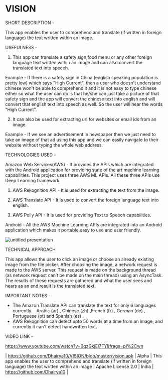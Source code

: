 # VISION

SHORT DESCRIPTION - 

This app enables the user to comprehend and translate (if written in foreign language) the text written within an image. 

USEFULNESS - 

1. This app can translate a safety sign,food menu or any other foreign language text written within an image and can also convert the translated text into speech.

Example - If there is a safety sign in China (english speaking population is pretty low) which says "High Current", then a user who doesn't understand chinese won't be able to comprehend it and it is not easy to type chinese either so what the user can do is that he/she can just take a picture of that safety sign and the app will convert the chinese text into english and will convert that english text into speech as well. So the user will hear the words "High Current". 

2. It can also be used for extracting url for websites or email ids from an image.

Example - If we see an advertisement in newspaper then we just need to take an image of that ad using this app and we can easily navigate to their website without typing the whole web address.

TECHNOLOGIES USED - 

Amazon Web Services(AWS)  - It provides the APIs which are integrated with the Android application for providing state of the art machine learning capabilities. This project uses three AWS ML APIs. All these three APIs use Deep Learning framework.

1. AWS Rekognition API - It is used for extracting the text from the image.

2. AWS Translate API - It is used to convert the foreign language text into english.

3. AWS Polly API - It is used for providing Text to Speech capabilities.

Android - All the AWS Machine Learning APIs are integrated into an Android application which makes it portable,easy to use and user friendly.

![untitled presentation](https://user-images.githubusercontent.com/36099337/49935433-05a6e100-fef7-11e8-87a7-9fddd0e064b1.png)

TECHNICAL APPROACH

This app allows the user to click an image or choose an already existing image from the file picker.
After choosing the image, a network request is made to the AWS server. This request is made on the background thread (as network request can’t be made on the main thread) using an AsyncTask.
The results of these requests are gathered and what the user sees and hears as an end result is the translated text.

IMPORTANT NOTES - 

* The Amazon Translate API can translate the text for only 6 languages currently — Arabic (ar) , Chinese (zh) ,French (fr) ,     German (de) , Portuguese (pt) and Spanish (es) .
* AWS Rekognition can detect upto 50 words at a time from an image, and currently it can't detect handwritten text.


VIDEO LINK - 

https://www.youtube.com/watch?v=0qzGkjEl7FY&frags=pl%2Cwn


| https://github.com/Dhairya10/VISION/blob/master/vision.apk | Alpha | This app enables the user to comprehend and translate (if written in foreign language) the text written within an image | Apache License 2.0 | India | https://github.com/Dhairya10 |

